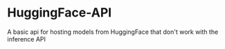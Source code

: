 # HuggingFace-API
A basic api for hosting models from HuggingFace that don't work with the inference API
